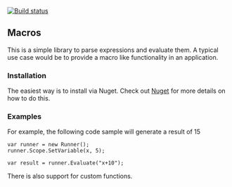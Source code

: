 
[![Build status](https://ci.appveyor.com/api/projects/status/7tanl6yqn5ddnq4h/branch/master?svg=true)](https://ci.appveyor.com/project/samirkut/macros/branch/master)


## Macros

This is a simple library to parse expressions and evaluate them. A typical use case would be to provide a macro like functionality in an application.

### Installation

The easiest way is to install via Nuget. Check out [Nuget](https://www.nuget.org/packages/Macros/) for more details on how to do this.

### Examples

For example, the following code sample will generate a result of 15
~~~~
var runner = new Runner();
runner.Scope.SetVariable(x, 5);

var result = runner.Evaluate("x+10");
~~~~ 

There is also support for custom functions.

